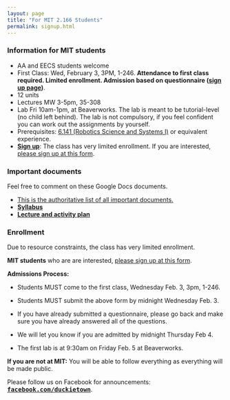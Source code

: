 ```yaml
---
layout: page
title: "For MIT 2.166 Students"
permalink: signup.html
---
```




### Information for MIT students



<ul>
  <li>AA and EECS students welcome</li>
  <li>
  First Class: Wed, February 3, 3PM, 1-246. <strong>Attendance to first class required. Limited enrollment. 
  Admission based on questionnaire (<a href="signup.html">sign up page</a>)</strong>.
  </li>
  <li>12 units</li>
  <li>Lectures MW 3-5pm, 35-308</li>
  <li>Lab Fri 10am-1pm, at Beaverworks. The lab is meant to be tutorial-level (no child left behind).
  The lab is not compulsory, if you feel confident you can work out the assignments by yourself.</li>
  <li>
  Prerequisites: <a href="http://courses.csail.mit.edu/rss/">6.141 (Robotics Science and Systems I)</a> or equivalent experience.
  </li>
  <li><strong><a href="signup.html">Sign up</a></strong>:
  The class has very limited enrollment. If you are interested, 
  <a href="https://docs.google.com/forms/d/16Ky_82MFX-vByKSyiLiUrvUXbFAWbzJylRi-G2lmdFM/viewform">please sign up at this form</a>.
  </li>
</ul>


### Important documents

Feel free to comment on these Google Docs documents.

<ul>
  <li><a href="materials.html">This is the authoritative list of all important documents.</a></li>
  <li><strong><a href="https://docs.google.com/document/d/1xkYod3ZepC3oMLTH-YCdMXlJRDWUQ8w14ROIh0yDsOE/edit?usp=sharing">Syllabus</a></strong></li>
  <li><strong><a href="https://docs.google.com/spreadsheets/d/1wRWIW5EvdETYPu2ZRhDElMABn3WNNEezLou5k_D_WGw/edit?usp=sharing">Lecture and activity plan</a></strong></li>
</ul>


### Enrollment

Due to resource constraints, the class has very limited enrollment. 

**MIT students** who are are interested, 
[please sign up at this form](https://docs.google.com/forms/d/16Ky_82MFX-vByKSyiLiUrvUXbFAWbzJylRi-G2lmdFM/viewform).

**Admissions Process:**

 - Students MUST come to the first class, Wednesday Feb. 3, 3pm, 1-246.

 - Students MUST submit the above form by midnight Wednesday Feb. 3.

 - If you have already submitted a questionnaire, please go back and make sure you have already answered all of the questions.

 - We will let you know if you are admitted by midnight Thursday Feb 4.

 - The first lab is at 9:30am on Friday Feb. 5 at Beaverworks.

**If you are not at MIT:** You will be able to follow everything as everything will be made public.

Please follow us on Facebook for announcements:
<a style='font-family: monospace; font-weight: bold' href="http://facebook.com/duckietown">facebook.com/duckietown</a>.
